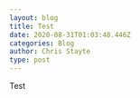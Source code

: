 ```yaml
---
layout: blog
title: Test
date: 2020-08-31T01:03:48.446Z
categories: Blog
author: Chris Stayte
type: post
---
```

Test